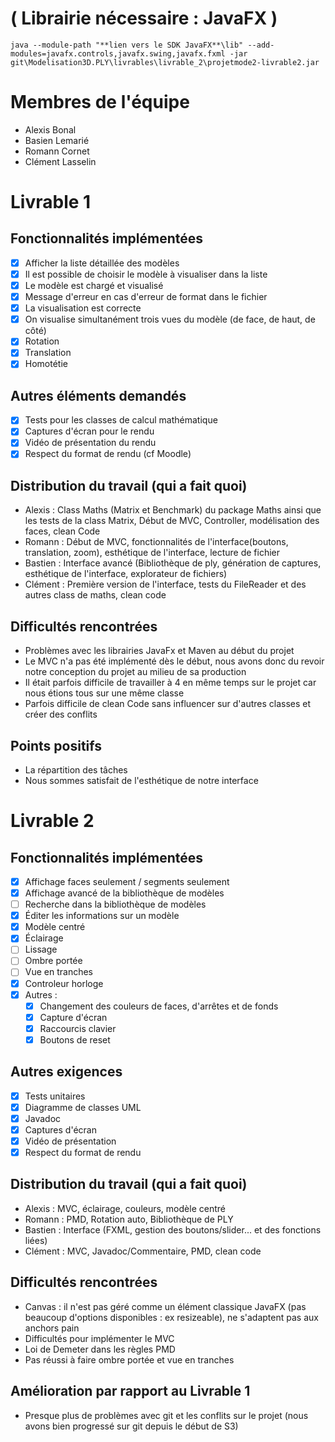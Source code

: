# ( Librairie nécessaire : JavaFX )

```
java --module-path "**lien vers le SDK JavaFX**\lib" --add-modules=javafx.controls,javafx.swing,javafx.fxml -jar git\Modelisation3D.PLY\livrables\livrable_2\projetmode2-livrable2.jar
```

# Membres de l'équipe

 - Alexis Bonal
 - Basien Lemarié
 - Romann Cornet
 - Clément Lasselin

# Livrable 1

## Fonctionnalités implémentées

- [x] Afficher la liste détaillée des modèles
- [x] Il est possible de choisir le modèle à visualiser dans la liste
- [x] Le modèle est chargé et visualisé
- [X] Message d'erreur en cas d'erreur de format dans le fichier
- [x] La visualisation est correcte
- [x] On visualise simultanément trois vues du modèle (de face, de haut, de côté)
- [x] Rotation
- [x] Translation
- [x] Homotétie

## Autres éléments demandés

- [X] Tests pour les classes de calcul mathématique
- [X] Captures d'écran pour le rendu
- [X] Vidéo de présentation du rendu
- [X] Respect du format de rendu (cf Moodle)

## Distribution du travail (qui a fait quoi)

- Alexis : Class Maths (Matrix et Benchmark) du package Maths ainsi que les tests de la class Matrix, Début de MVC, Controller, modélisation des faces, clean Code
- Romann : Début de MVC, fonctionnalités de l'interface(boutons, translation, zoom), esthétique de l'interface, lecture de fichier
- Bastien : Interface avancé (Bibliothèque de ply, génération de captures, esthétique de l'interface, explorateur de fichiers)
- Clément : Première version de l'interface, tests du FileReader et des autres class de maths, clean code

## Difficultés rencontrées

- Problèmes avec les librairies JavaFx et Maven au début du projet
- Le MVC n'a pas été implémenté dès le début, nous avons donc du revoir notre conception du projet au milieu de sa production
- Il était parfois difficile de travailler à 4 en même temps sur le projet car nous étions tous sur une même classe
- Parfois difficile de clean Code sans influencer sur d'autres classes et créer des conflits

## Points positifs

- La répartition des tâches
- Nous sommes satisfait de l'esthétique de notre interface

# Livrable 2

## Fonctionnalités implémentées


- [x] Affichage faces seulement / segments seulement
- [x] Affichage avancé de la bibliothèque de modèles
- [ ] Recherche dans la bibliothèque de modèles
- [X] Éditer les informations sur un modèle
- [x] Modèle centré
- [X] Éclairage
- [ ] Lissage
- [ ] Ombre portée
- [ ] Vue en tranches
- [x] Controleur horloge
- [x] Autres : 
    - [x] Changement des couleurs de faces, d'arrêtes et de fonds 
    - [x] Capture d'écran
    - [x] Raccourcis clavier
    - [x] Boutons de reset 

## Autres exigences

- [X] Tests unitaires
- [X] Diagramme de classes UML
- [X] Javadoc
- [X] Captures d'écran
- [X] Vidéo de présentation
- [X] Respect du format de rendu

## Distribution du travail (qui a fait quoi)

- Alexis : MVC, éclairage, couleurs, modèle centré
- Romann : PMD, Rotation auto, Bibliothèque de PLY
- Bastien : Interface (FXML, gestion des boutons/slider... et des fonctions liées)
- Clément : MVC, Javadoc/Commentaire, PMD, clean code

## Difficultés rencontrées

- Canvas : il n'est pas géré comme un élément classique JavaFX (pas beaucoup d'options disponibles : ex resizeable), ne s'adaptent pas aux anchors pain
- Difficultés pour implémenter le MVC
- Loi de Demeter dans les règles PMD
- Pas réussi à faire ombre portée et vue en tranches

## Amélioration par rapport au Livrable 1

- Presque plus de problèmes avec git et les conflits sur le projet (nous avons bien progressé sur git depuis le début de S3)

